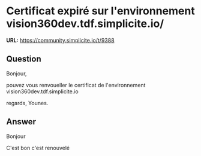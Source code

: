 # Certificat expiré sur l'environnement vision360dev.tdf.simplicite.io/

**URL:** https://community.simplicite.io/t/9388

## Question
Bonjour,

pouvez vous renvoueller le certificat de l'environnement vision360dev.tdf.simplicite.io

regards,
Younes.

## Answer
Bonjour

C'est bon c'est renouvelé

